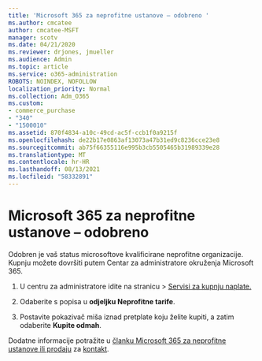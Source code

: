 ```yaml
---
title: 'Microsoft 365 za neprofitne ustanove – odobreno '
ms.author: cmcatee
author: cmcatee-MSFT
manager: scotv
ms.date: 04/21/2020
ms.reviewer: drjones, jmueller
ms.audience: Admin
ms.topic: article
ms.service: o365-administration
ROBOTS: NOINDEX, NOFOLLOW
localization_priority: Normal
ms.collection: Adm_O365
ms.custom:
- commerce_purchase
- "340"
- "1500010"
ms.assetid: 870f4834-a10c-49cd-ac5f-ccb1f0a9215f
ms.openlocfilehash: de22b17e0863af13073a47b31ed9c8236cce23e8
ms.sourcegitcommit: ab75f66355116e995b3cb5505465b31989339e28
ms.translationtype: MT
ms.contentlocale: hr-HR
ms.lasthandoff: 08/13/2021
ms.locfileid: "58332891"
---
```

# <a name="microsoft-365-for-nonprofits---approved"></a>Microsoft 365 za neprofitne ustanove – odobreno

Odobren je vaš status microsoftove kvalificirane neprofitne organizacije. Kupnju možete dovršiti putem Centar za administratore okruženja Microsoft 365.

1. U centru za administratore  idite na stranicu \> [Servisi za kupnju naplate.](https://go.microsoft.com/fwlink/p/?linkid=868433)

2. Odaberite s popisa u **odjeljku Neprofitne tarife**.

3. Postavite pokazivač miša iznad pretplate koju želite kupiti, a zatim odaberite **Kupite odmah**.

Dodatne informacije potražite u [članku Microsoft 365 za neprofitne ustanove ili prodaju](https://www.microsoft.com/nonprofits/microsoft-365) za [kontakt](https://www.microsoft.com/nonprofits/contact-us).

